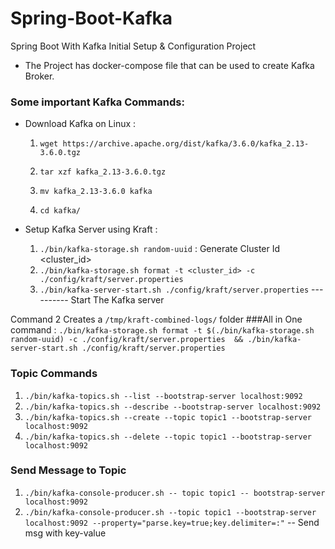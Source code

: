 # Spring-Boot-Kafka
Spring Boot With Kafka Initial Setup &amp; Configuration Project

 * The Project has docker-compose file that can be used to create Kafka Broker.

### Some important Kafka Commands: 


* Download Kafka on Linux : 

   1. `wget https://archive.apache.org/dist/kafka/3.6.0/kafka_2.13-3.6.0.tgz`

  2. `tar xzf kafka_2.13-3.6.0.tgz`

  3. `mv kafka_2.13-3.6.0 kafka`

  4. `cd kafka/`

    
* Setup Kafka Server using Kraft :
  1. `./bin/kafka-storage.sh random-uuid`  : Generate Cluster Id <cluster_id>
  2. `./bin/kafka-storage.sh format -t <cluster_id> -c ./config/kraft/server.properties`
  3. `./bin/kafka-server-start.sh ./config/kraft/server.properties`                     ----------   Start The Kafka server

Command 2 Creates a `/tmp/kraft-combined-logs/` folder
###All in One command :
`./bin/kafka-storage.sh format -t $(./bin/kafka-storage.sh random-uuid) -c ./config/kraft/server.properties  && ./bin/kafka-server-start.sh ./config/kraft/server.properties`

### Topic Commands
1. `./bin/kafka-topics.sh --list --bootstrap-server localhost:9092`
2. `./bin/kafka-topics.sh --describe --bootstrap-server localhost:9092`
3. `./bin/kafka-topics.sh --create --topic topic1 --bootstrap-server localhost:9092`
4. `./bin/kafka-topics.sh --delete --topic topic1 --bootstrap-server localhost:9092`

### Send Message to Topic
1. `./bin/kafka-console-producer.sh -- topic topic1 -- bootstrap-server localhost:9092`
2. `./bin/kafka-console-producer.sh --topic topic1 --bootstrap-server localhost:9092 --property="parse.key=true;key.delimiter=:"`   -- Send msg with key-value


